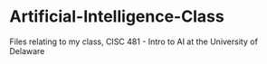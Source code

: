 # Artificial-Intelligence-Class
Files relating to my class, CISC 481 - Intro to AI at the University of Delaware
